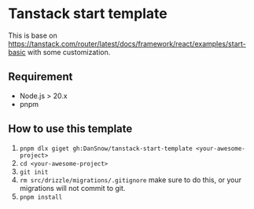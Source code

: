 # Tanstack start template

This is base on https://tanstack.com/router/latest/docs/framework/react/examples/start-basic with some customization.

## Requirement

- Node.js > 20.x
- pnpm

## How to use this template

1. `pnpm dlx giget gh:DanSnow/tanstack-start-template <your-awesome-project>`
2. `cd <your-awesome-project>`
3. `git init`
4. `rm src/drizzle/migrations/.gitignore` make sure to do this, or your migrations will not commit to git.
4. `pnpm install`